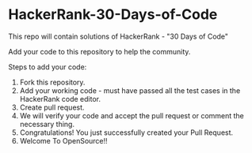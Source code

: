 # HackerRank-30-Days-of-Code
This repo will contain solutions of HackerRank - "30 Days of Code"

Add your code to this repository to help the community.

Steps to add your code:
1. Fork this repository.
2. Add your working code - must have passed all the test cases in the HackerRank code editor.
3. Create pull request.
4. We will verify your code and accept the pull request or comment the necessary thing.
5. Congratulations! You just successfully created your Pull Request.
6. Welcome To OpenSource!!
